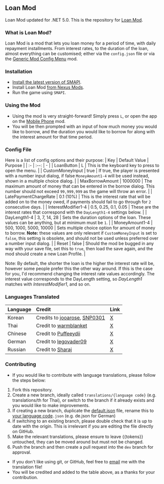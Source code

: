 ## Loan Mod
Loan Mod updated for .NET 5.0.
This is the repository for [Loan Mod](https://www.nexusmods.com/stardewvalley/mods/3882). 

### What is Loan Mod?
Loan Mod is a mod that lets you loan money for a period of time, with daily repayment installments. From interest rates, to the duration of the loan, almost everything can be customised; either via the `config.json` file or via the [Generic Mod Config Menu](https://www.nexusmods.com/stardewvalley/mods/5098) mod.

### Installation
-   [Install the latest version of SMAPI](https://smapi.io/).
-   Install Loan Mod [from Nexus Mods](https://www.nexusmods.com/stardewvalley/mods/3882).
-   Run the game using `SMAPI`.

### Using the Mod
- Using the mod is very straight-forward! Simply press `L`, or open the app on the [Mobile Phone](https://www.nexusmods.com/stardewvalley/mods/6523) mod.
- You will be then prompted with an input of how much money you would like to borrow, and the duration you would like to borrow for along with the interest amount for that time period.

### Config File
Here is a list of config options and their purpose:
| Key | Default Value | Purpose |
| :- | :--: | - |
| LoanButton | L | This is the keyboard key to press to open the menu. |
| CustomMoneyInput | true | If true, the player is presented with a number input dialog, if false `MoneyAmount1-4` will be used instead, shown in a multiple choice dialog. |
| MaxBorrowAmount | 1000000 | The maximum amount of money that can be entered in the borrow dialog. This number should not exceed `99,999,999` as the game will throw an error. |
| LatePaymentChargeRate | 0.1 (10%) | This is the interest rate that will be added on to the money owed, if payments should fail to go through for `2` consecutive days. |
| InterestModifier1-4 | 0.5, 0.25, 0.1, 0.05 | These are the interest rates that correspond with the `DayLength1-4` settings below. |
| DayLength1-4 | 3, 7, 14, 28 | Sets the duration options of the loan. These values can be anything, but at minimum must be `1`. |
| MoneyAmount1-4 | 500, 1000, 5000, 10000 | Sets multiple choice option for amount of money to borrow. **Note:** these values are only relevant if `CustomMoneyInput` is set to `false`, this setting is obsolete, and should not be used unless preferred over a number input dialog. |
| Reset | false | Should the mod be bugged in any way with your save file, set this to `true`, then load the save again, and the mod should create a new Loan Profile. |

Note: By default, the shorter the loan is the higher the interest rate will be, however some people prefer this the other way around. If this is the case for you, I'd recommend changing the interest rate values accordingly. The interest value corresponds to the DayLength setting, so *DayLength1* matches with *InterestModifier1*, and so on.

### Languages Translated
| Language   | Credit                  | Link |
| :--------- | :------------           | :--- |
| Korean     | Credits to [jooarose](https://www.nexusmods.com/users/56707037), [SNP0301](https://github.com/SNP0301)   | [X](LoanMod/i18n/ko.json) |
| Thai       | Credit to [warmblanket](https://github.com/ellipszist/StardewMods)  | [X](LoanMod/i18n/th.json) |
| Chinese    | Credit to [Puffeeydii](https://www.nexusmods.com/stardewvalley/users/122749553)   | [X](LoanMod/i18n/zh.json) |
| German    | Credit to [legovader09](https://github.com/legovader09)   | [X](LoanMod/i18n/de.json) |
| Russian    | Credit to [Sharaj](https://steamcommunity.com/id/Sharaj/myworkshopfiles)   | [X](LoanMod/i18n/ru.json) |

### Contributing
- If you would like to contribute with language translations, please follow the steps below:
1. Fork this repository.
2. Create a new branch, ideally called `translations/{language code}` (e.g. translations/th for Thai), or switch to the branch if it already exists and you would like to make improvements.
3. If creating a new branch, duplicate the [default.json](LoanMod/i18n/default.json) file, rename this to [your language code](https://stardewvalleywiki.com/Modding:Modder_Guide/APIs/Translation#File_structure)`.json` (e.g. de.json for German)
4. If switching to an existing branch, please double check that it is up to date with the origin. This is irrelevant if you are editing the file directly on GitHub.
5. Make the relevant translations, please ensure to leave {{tokens}} untouched, they can be moved around but must not be changed.
6. Push the branch and then create a pull request into the `dev`  branch for approval.
- If you don't like using git, or GitHub, feel free to [email](mailto:dcdominoes@gmail.com) me with the translation file!
- You will be credited and added to the table above, as a thanks for your contribution.
